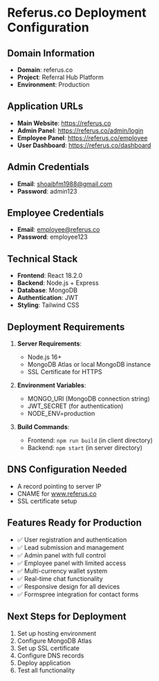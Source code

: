 # Referus.co Deployment Configuration

## Domain Information
- **Domain**: referus.co
- **Project**: Referral Hub Platform
- **Environment**: Production

## Application URLs
- **Main Website**: https://referus.co
- **Admin Panel**: https://referus.co/admin/login
- **Employee Panel**: https://referus.co/employee
- **User Dashboard**: https://referus.co/dashboard

## Admin Credentials
- **Email**: shoaibfm1988@gmail.com
- **Password**: admin123

## Employee Credentials
- **Email**: employee@referus.co
- **Password**: employee123

## Technical Stack
- **Frontend**: React 18.2.0
- **Backend**: Node.js + Express
- **Database**: MongoDB
- **Authentication**: JWT
- **Styling**: Tailwind CSS

## Deployment Requirements
1. **Server Requirements**:
   - Node.js 16+ 
   - MongoDB Atlas or local MongoDB instance
   - SSL Certificate for HTTPS

2. **Environment Variables**:
   - MONGO_URI (MongoDB connection string)
   - JWT_SECRET (for authentication)
   - NODE_ENV=production

3. **Build Commands**:
   - Frontend: `npm run build` (in client directory)
   - Backend: `npm start` (in server directory)

## DNS Configuration Needed
- A record pointing to server IP
- CNAME for www.referus.co
- SSL certificate setup

## Features Ready for Production
- ✅ User registration and authentication
- ✅ Lead submission and management
- ✅ Admin panel with full control
- ✅ Employee panel with limited access
- ✅ Multi-currency wallet system
- ✅ Real-time chat functionality
- ✅ Responsive design for all devices
- ✅ Formspree integration for contact forms

## Next Steps for Deployment
1. Set up hosting environment
2. Configure MongoDB Atlas
3. Set up SSL certificate
4. Configure DNS records
5. Deploy application
6. Test all functionality
